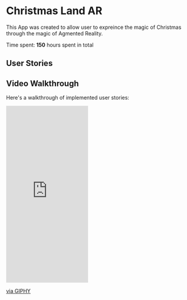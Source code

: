 # Christmas Land AR

This App was created to allow user to expreince the magic of Christmas through the magic of Agmented Reality.

Time spent: **150** hours spent in total

## User Stories


## Video Walkthrough

Here's a walkthrough of implemented user stories:


<iframe src="https://giphy.com/embed/lBrvoM5LBaW3FYE9pC" width="222" height="480" frameBorder="0" class="giphy-embed" allowFullScreen></iframe><p><a href="https://giphy.com/gifs/lBrvoM5LBaW3FYE9pC">via GIPHY</a></p>
